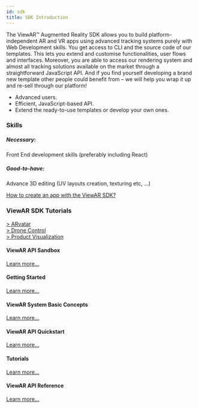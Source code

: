 ```yaml
---
id: sdk
title: SDK Introduction
---
```


The ViewAR™ Augmented Reality SDK allows you to build platform-independent AR and VR apps using advanced tracking systems purely with Web Development skills. You get access to CLI and the source code of our templates. This lets you extend and customise functionalities, user flows and interfaces. Moreover, you are able to access our rendering system and almost all tracking solutions available on the market through a straightforward JavaScript API. And if you find yourself developing a brand new template other people could benefit from – we will help you wrap it up and re-sell through our platform!

- Advanced users.
- Efficient, JavaScript-based API.
- Extend the ready-to-use templates or develop your own ones.

### Skills

##### Necessary:

Front End development skills (preferably including React)

##### Good-to-have:

Advance 3D editing (UV layouts creation, texturing etc, ...)

[How to create an app with the ViewAR SDK?](https://www.viewar.com/sdk-augmented-reality-developers-resellers-agencies/)

### ViewAR SDK Tutorials

[> ARvatar](/tutorials/arvatar/arvatar-app-creation.md)<br>
[> Drone Control](tutorials/arvatar/drone.md)<br>
[> Product Visualization](/tutorials/react/create-your-first-ar-app.md)

#### ViewAR API Sandbox

[Learn more...](00--sdk/sdk--playground/sdk--playground--overview.md)

#### Getting Started

[Learn more...](00--sdk/sdk--getting-started/sdk--getting-started--overview.md)

#### ViewAR System Basic Concepts

[Learn more...](00--sdk/sdk--basic-concepts/sdk--basic-concepts--overview.md)

#### ViewAR API Quickstart

[Learn more...](00--sdk/sdk--api-quickstart/sdk--api-quickstart--overview.md)

#### Tutorials

[Learn more...](00--sdk/sdk--tutorials/sdk--tutorials--overview.md)

#### ViewAR API Reference

[Learn more...](00--sdk/sdk--api-reference/sdk--api-reference--overview.md)
